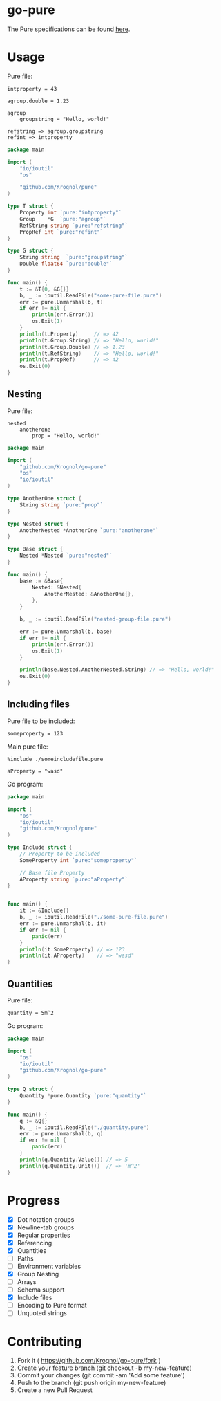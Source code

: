 # go-pure

The Pure specifications can be found [here](https://github.com/pureconfig/pureconfig).

# Usage
Pure file:
```
intproperty = 43

agroup.double = 1.23

agroup
    groupstring = "Hello, world!"

refstring => agroup.groupstring
refint => intproperty
```

```go
package main

import (
	"io/ioutil"
	"os"

	"github.com/Krognol/pure"
)

type T struct {
	Property int `pure:"intproperty"`
	Group    *G  `pure:"agroup"`
	RefString string `pure:"refstring"`
	PropRef int `pure:"refint"`
}

type G struct {
	String string  `pure:"groupstring"`
	Double float64 `pure:"double"`
}

func main() {
	t := &T{0, &G{}}
	b, _ := ioutil.ReadFile("some-pure-file.pure")
	err := pure.Unmarshal(b, t)
	if err != nil {
		println(err.Error())
		os.Exit(1)
	}
	println(t.Property)     // => 42
	println(t.Group.String) // => "Hello, world!"
	println(t.Group.Double) // => 1.23
	println(t.RefString)    // => "Hello, world!"
	println(t.PropRef)      // => 42
	os.Exit(0)
}
```
## Nesting

Pure file:
```
nested
	anotherone
		prop = "Hello, world!"
```

```go
package main

import (
	"github.com/Krognol/go-pure"
	"os"
	"io/ioutil"
)

type AnotherOne struct {
	String string `pure:"prop"`
}

type Nested struct {
	AnotherNested *AnotherOne `pure:"anotherone"`
}

type Base struct {
	Nested *Nested `pure:"nested"`
}

func main() {
	base := &Base{
		Nested: &Nested{
			AnotherNested: &AnotherOne{},
		},
	}

	b, _ := ioutil.ReadFile("nested-group-file.pure")

	err := pure.Unmarshal(b, base)
	if err != nil {
		println(err.Error())
		os.Exit(1)
	}

	println(base.Nested.AnotherNested.String) // => "Hello, world!"
	os.Exit(0)
}
```

## Including files

Pure file to be included:
```
someproperty = 123
```

Main pure file:
```
%include ./someincludefile.pure

aProperty = "wasd"
```

Go program:

```go
package main

import (
	"os"
	"io/ioutil"
	"github.com/Krognol/pure"
)

type Include struct {
	// Property to be included
	SomeProperty int `pure:"someproperty"`

	// Base file Property
	AProperty string `pure:"aProperty"`
}


func main() {
	it := &Include{}
	b, _ := ioutil.ReadFile("./some-pure-file.pure")
	err := pure.Unmarshal(b, it)
	if err != nil {
		panic(err)
	}
	println(it.SomeProperty) // => 123
	println(it.AProperty)    // => "wasd"
}
```

## Quantities

Pure file:
```
quantity = 5m^2
```

Go program:
```go
package main

import (
	"os"
	"io/ioutil"
	"github.com/Krognol/go-pure"
)

type Q struct {
	Quantity *pure.Quantity `pure:"quantity"`
}

func main() {
	q := &Q{}
	b, _ := ioutil.ReadFile("./quantity.pure")
	err := pure.Unmarshal(b, q)
	if err != nil {
		panic(err)
	}
	println(q.Quantity.Value()) // => 5
	println(q.Quantity.Unit())  // => 'm^2'
}
```

# Progress
- [x] Dot notation groups
- [x] Newline-tab groups
- [x] Regular properties
- [x] Referencing
- [x] Quantities
- [ ] Paths
- [ ] Environment variables
- [x] Group Nesting
- [ ] Arrays
- [ ] Schema support
- [x] Include files
- [ ] Encoding to Pure format
- [ ] Unquoted strings

# Contributing
1. Fork it ( https://github.com/Krognol/go-pure/fork )
2. Create your feature branch (git checkout -b my-new-feature)
3. Commit your changes (git commit -am 'Add some feature')
4. Push to the branch (git push origin my-new-feature)
5. Create a new Pull Request